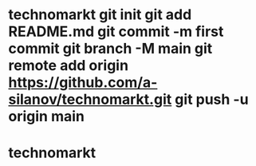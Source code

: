 # technomarkt git init git add README.md git commit -m first commit git branch -M main git remote add origin https://github.com/a-silanov/technomarkt.git git push -u origin main
# technomarkt
